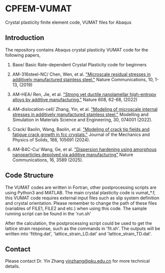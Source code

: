# CPFEM-VUMAT
Crystal plasticity finite element code, VUMAT files for Abaqus

## Introduction
The repository contains Abaqus crystal plasticity VUMAT code for the following papers, 
1. Base/ Basic Rate-dependent Crystal Plasticity code for beginners

2. AM-316steel-NC/		Chen, Wen, et al. ["Microscale residual stresses in additively manufactured stainless steel."](https://www.nature.com/articles/s41467-019-12265-8) Nature Communications, 10, 1-13, (2019)

3. AM-HEA/ Ren, Jie, et al. ["Strong yet ductile nanolamellar high-entropy alloys by additive manufacturing."](https://www.nature.com/articles/s41586-022-04914-8) Nature 608, 62-68, (2022)

4. AM-dislocation-cell/ Zhang, Yin, et al. ["Modeling of microscale internal stresses in additively manufactured stainless steel."](https://iopscience.iop.org/article/10.1088/1361-651X/ac8698) Modelling and Simulation in Materials Science and Engineering, 30, 074001 (2022).

5. Crack/ Baolin, Wang, Baolin, et al. ["Modeling of crack tip fields and fatigue crack growth in fcc crystals."](https://www.sciencedirect.com/science/article/pii/S0022509624001571) Journal of the Mechanics and Physics of Solids, 188, 105691 (2024).

6. AM-B4C-Cu/ Wang, Ge, et al. ["Dispersion hardening using amorphous nanoparticles depolyed via additive manufacturing"](https://doi.org/10.1038/s41467-025-58893-1) Nature Communications, 16, 3589 (2025).

## Code Structure
The VUMAT codes are written in Fortran, other postprocessing scripts are using Python3 and MATLAB. The main crystal plasticity code is vumat_*.f, this VUMAT code requires external input files such as slip system definition and crystal orientation. Please remember to change the path of these files (variables of FILE1, FILE2 and etc.) when using this code. The sample running script can be found in the 'run.sh'

After the calculation, the postprocessing script could be used to get the lattice strain response, such as the commands in 'fit.sh'. The outputs will be written into 'fitting.dat', 'lattice_strain_LD.dat' and 'lattice_strain_TD.dat'.

## Contact
Please contact Dr. Yin Zhang yinzhang@pku.edu.cn for more technical details.
